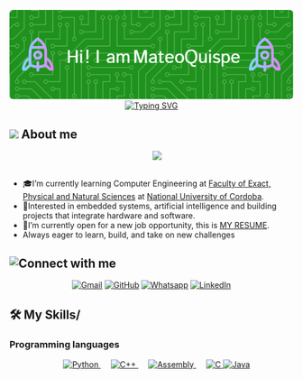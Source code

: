 <p align="center">
  <img src="./github-header-image.png" alt="Header" />
<!--  -->
<a href="https://git.io/typing-svg"><img src="https://readme-typing-svg.demolab.com?font=Fira+Code&pause=1000&color=1DC34AE9&width=435&lines=Computer+Engineering+Student;Always+learning+something+new" alt="Typing SVG" /></a>
<br>
</p>

## <picture><img src = "https://github.com/7oSkaaa/7oSkaaa/blob/main/Images/about_me.gif?raw=true" width = 50px></picture> About me
<p>
<picture> <img align="right" src="https://github.com/7oSkaaa/7oSkaaa/blob/main/Images/Right_Side.gif?raw=true" width = 250px></picture>

<br><br>
- 🎓I’m currently learning Computer Engineering at  [Faculty of Exact, Physical and Natural Sciences](https://fcefyn.unc.edu.ar) at [National University of Cordoba](https://www.unc.edu.ar).
-  🧠Interested in embedded systems, artificial intelligence and building projects that integrate hardware and software.
-  🚀I’m currently open for a new job opportunity, this is [MY RESUME](https://drive.google.com/file/d/11l1aj3zFS11Bpvv_kLjlmndxULTFII_2/view?usp=sharing).
-  Always eager to learn, build, and take on new challenges
  
## ![Connect with me](https://badgen.net/badge/CONNECT/WITH%20ME/green)

<p align="center">
	<a href="mailto:mateo.quispe@mi.unc.edu.ar"><img img src="https://img.shields.io/badge/gmail-%23EA4335.svg?style=plastic&logo=gmail&logoColor=white" alt="Gmail" width = 100px/></a>
	<a href="https://github.com/Tuteku"><img src="https://img.shields.io/badge/github-%23181717.svg?style=plastic&logo=github&logoColor=white" alt="GitHub" width = 100px/></a>
	<a href="https://wa.me/3512294599"><img src="https://img.shields.io/badge/whatsapp-%2325D366.svg?style=plastic&logo=whatsapp&logoColor=white" alt="Whatsapp" width = 120px/></a>
	<a href="https://www.linkedin.com/in/mateo-quispe-3a2804185/"><img src="https://img.shields.io/badge/LinkedIn-%230A66C2.svg?style=plastic&logo=linkedin&logoColor=white" alt="LinkedIn" width = 100px/></a>
	
</p>

## 🛠️ My Skills/
### Programming languages
<p align="center"> 
  &emsp; 
  <a href="" target="_blank"> 
   <img alt="Python" src="https://img.shields.io/badge/python-3670A0?style=for-the-badge&logo=python&logoColor=ffdd54" width=50px>
  </a>   
  &emsp;
  <a href="https://www.w3schools.com/css/" target="_blank">
    <img alt="C++" src="https://img.shields.io/badge/-C++-blue?logo=cplusplus" width=50px>
  </a> 
  &emsp;
  <a href="https://www.python.org" target="_blank">
    <img alt="Assembly" src="https://img.shields.io/badge/-Assembly-000?&logo=assemblyscript" width=50px>
  </a>
  &emsp;
  <a href="https://developer.mozilla.org/en-US/docs/Web/JavaScript" target="_blank"> 
     <img alt="C" src="https://img.shields.io/badge/c-%2300599C.svg?style=for-the-badge&logo=c&logoColor=white" width=50px>
   </a>
 <a href="https://developer.mozilla.org/en-US/docs/Web/JavaScript" target="_blank"> 
     <img alt="Java" src="https://img.shields.io/badge/Java-ED8B00?style=for-the-badge&logo=openjdk&logoColor=white" width=50px>
   </a>
</p>
